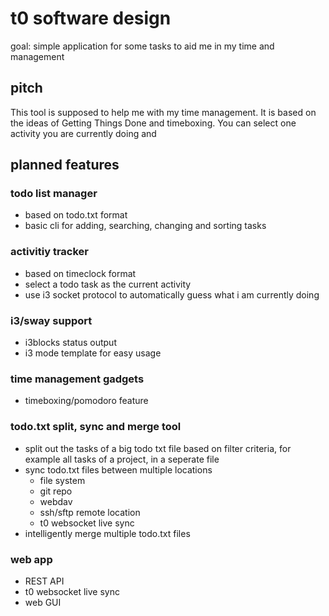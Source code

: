 # t0 software design

goal: simple application for some tasks to aid me in my time and management

## pitch
This tool is supposed to help me with my time management. It is based on the ideas of Getting Things Done and timeboxing. You can select one activity you are currently doing and 

## planned features

### todo list manager
- based on todo.txt format
- basic cli for adding, searching, changing and sorting tasks

### activitiy tracker
- based on timeclock format
- select a todo task as the current activity
- use i3 socket protocol to automatically guess what i am currently doing

### i3/sway support
- i3blocks status output
- i3 mode template for easy usage

### time management gadgets
- timeboxing/pomodoro feature

### todo.txt split, sync and merge tool
- split out the tasks of a big todo txt file based on filter criteria, for example all tasks of a project, in a seperate file
- sync todo.txt files between multiple locations
    - file system
    - git repo
    - webdav
    - ssh/sftp remote location
    - t0 websocket live sync
- intelligently merge multiple todo.txt files

### web app
- REST API
- t0 websocket live sync
- web GUI
